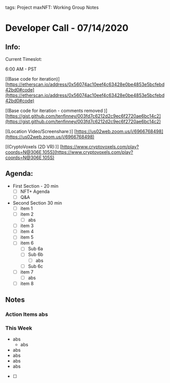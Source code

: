 tags: Project maxNFT: Working Group Notes


# Developer Call - 07/14/2020

## Info:

Current Timeslot: 

6:00 AM - PST 

[(Base code for iteration)][https://etherscan.io/address/0x56074ac10eef4c63428e0be4853e5bcfebd42bd0#code](https://etherscan.io/address/0x56074ac10eef4c63428e0be4853e5bcfebd42bd0#code)

[(Base code for iteration - comments removed )][https://gist.github.com/tenfinney/003fd7c6212d2c9ec6f2720ae6bc14c2](https://gist.github.com/tenfinney/003fd7c6212d2c9ec6f2720ae6bc14c2)

[(Location Video/Screenshare:)] [https://us02web.zoom.us/j/6966768498](https://us02web.zoom.us/j/6966768498)

[(CryptoVoxels (2D VR):)] [https://www.cryptovoxels.com/play?coords=N@306E,105S](https://www.cryptovoxels.com/play?coords=N@306E,105S)

## Agenda:

- First Section - 20 min 
    - [ ]  NFT+ Agenda
    - [ ]  Q&A

- Second Section 30 min
    - [ ]  item 1
    - [ ]  item 2
        - [ ]  abs
    - [ ]  item 3
    - [ ]  item 4
    - [ ]  item 5
    - [ ]  item 6
        - [ ]  Sub 6a
        - [ ]  Sub 6b
            - [ ] abs
        - [ ]  Sub 6c
    - [ ]  item 7
        - [ ] abs
    - [ ]  item 8
    
## Notes

### Action Items abs


### This Week  
- abs
    - abs
- abs
- abs
- abs
- abs
- [ ] 
